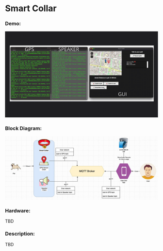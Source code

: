 # Smart Collar

### Demo:
<img src="./assets/demo.gif" alt="demo" width="600"/>

### Block Diagram:
<img src="./assets/block-diagram.jpg" alt="block_diagram" width="900"/>

### Hardware:
TBD

### Description:
TBD

